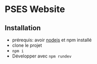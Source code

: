 # PSES Website

## Installation

* prérequis: avoir [nodejs](https://nodejs.org/en/download) et npm installé
* clone le projet
* `npm i`
* Développer avec `npm rundev`

